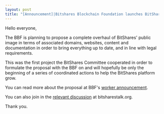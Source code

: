 ```yaml
---
layout: post
title: "[Announcement]|Bitshares Blockchain Foundation launches BitShares' Public Presentation plan"
---
```


Hello everyone,

The BBF is planning to propose a complete overhaul of BitShares' public image in terms of associated domains, websites, content and documentation in order to bring everything up to date, and in line with legal requirements.

This was the first project the BitShares Committee cooperated in order to formulate the proposal with the BBF on  and will hopefully be only the beginning of a series of coordinated actions to help the BitShares platform grow.

You can read more about the proposal at BBF's [worker announcement](http://www.bitshares.foundation/workers/2018-04-general-presentation).

You can also join in the [relevant discussion](https://bitsharestalk.org/index.php?topic=26167.0) at bitsharestalk.org.

Thank you.